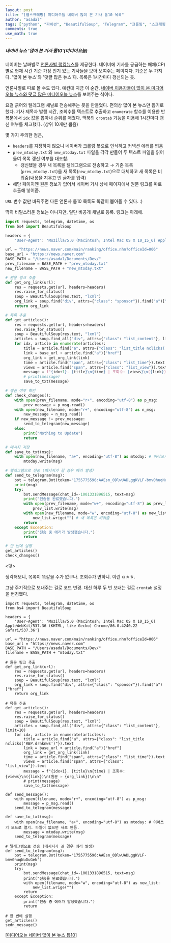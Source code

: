```yaml
---
layout: post
title: "[웹스크래핑] 미디어오늘 네이버 많이 본 기사 톱10 목록"
author: "asadal"
tags: ["python", "파이썬", "BeautifulSoup", "Telegram", "크롤링", "스크래핑"]
comments: true
use_math: true
---
```


##### 네이버 뉴스 '많이 본 기사 톱10'(미디어오늘)

네이버는 날짜별로 [언론사별 랭킹뉴스](https://news.naver.com/main/ranking/popularDay.nhn)를 제공한다. 네이버에 기사를 공급하는 매체(CP)별로 현재 시간 기준 가장 인기 있는 기사들을 모아 보여주는 페이지다. 기준은 두 가지다. '많이 본 뉴스'와 '댓글 많은 뉴스'다. 목록은 1시간마다 갱신되는 듯. 

언론사별로 따로 볼 수도 있다. 예컨대 지금 이 순간, [네이버 이용자들이 많이 본 미디어오늘 뉴스와 댓글 많은 미디어오늘 뉴스](https://news.naver.com/main/ranking/office.nhn?officeId=006)를 보여주는 식이다. 

요걸 긁어와 텔레그램 채널로 전송해주는 봇을 만들었다. 편의상 많이 본 뉴스만 뽑기로 했다. 기사 제목과 발행 시간, 조회수를 텍스트로 추출하고 `enumerate` 함수를 이용한 반복문에서  `idx` 값을 뽑아내 순위를 매겼다. 맥북의 `crontab` 기능을 이용해 1시간마다 갱신 여부를 체크했다. (상위 10개만 뽑음)

몇 가지 주의한 점은,

* `headers`를 지정하지 않으니 네이버가 크롤링 봇으로 인식하고 커넥션 에러를 띄움
* `prev_mtoday.txt` 와 `new_mtoday.txt` 파일을 각각 만들어 두 텍스트 파일을 읽어들여 목록 갱신 여부를 대조함.
  * 갱신됐을 경우 새 목록을 텔레그램으로 전송하고 → 기존 목록(`prev_mtoday.txt`)을 새 목록(`new_mtoday.txt`)으로 대체하고 새 목록은 비워줌(내용을 지우고 빈 글자를 입력)
* 해당 페이지엔 원문 정보가 없어서 네이버 기사 상세 페이지에서 원문 링크를 따로 추출해 넣어줌.

`URL` 변수 값만 바꿔주면 다른 언론사 톱10 목록도 똑같이 뽑아올 수 있다. :)

딱히 비밀스러운 정보는 아니지만, 일단 비공개 채널로 등록. 링크는 아래에. 

```python
import requests, telegram, datetime, os
from bs4 import BeautifulSoup

headers = {
    'User-Agent': 'Mozilla/5.0 (Macintosh; Intel Mac OS X 10_15_6) AppleWebKit/537.36 (KHTML, like Gecko) Chrome/86.0.4240.22 Safari/537.36'}

url = "https://news.naver.com/main/ranking/office.nhn?officeId=006"
base_url = "https://news.naver.com"
BASE_PATH = "/Users/asadal/Documents/Dev/"
prev_filename = BASE_PATH + "prev_mtoday.txt"
new_filename = BASE_PATH + "new_mtoday.txt"

# 원문 링크 추출
def get_org_link(url):
    res = requests.get(url, headers=headers)
    res.raise_for_status()
    soup = BeautifulSoup(res.text, "lxml")
    org_link = soup.find("div", attrs={"class": "sponsor"}).find("a")["href"]
    return org_link

# 목록 추출
def get_articles():
    res = requests.get(url, headers=headers)
    res.raise_for_status()
    soup = BeautifulSoup(res.text, "lxml")
    articles = soup.find_all("div", attrs={"class": "list_content"}, limit=10) # 상위 10개 목록만
    for idx, article in enumerate(articles):
        title = article.find("a", attrs={"class": "list_title nclicks('RBP.drnknws')"}).text
        link = base_url + article.find("a")["href"]
        org_link = get_org_link(link)
        time = article.find("span", attrs={"class": "list_time"}).text
        views = article.find("span", attrs={"class": "list_view"}).text
        message = f"{idx+1}. {title}\n{time} | 조회수: {views}\n({link})\n(원문 ☞ {org_link})\n\n"
        # print(message)
        save_to_txt(message)

# 갱신 여부 확인
def check_changes():
    with open(prev_filename, mode="r+", encoding="utf-8") as p_msg:
        prev_message = p_msg.read()
    with open(new_filename, mode="r+", encoding="utf-8") as n_msg:
        new_message = n_msg.read()
    if new_message != prev_message:
        send_to_telegram(new_message)
    else:
        print("Nothing to Update")
        return

# 메시지 저장
def save_to_txt(msg):
    with open(new_filename, "a+", encoding="utf-8") as mtoday: # 이어쓰기 모드로 열기. 파일이 없으면 새로 만듬.
        mtoday.write(msg) 

# 텔레그램으로 전송 (메시지가 길 경우 에러 발생)
def send_to_telegram(msg):
    bot = telegram.Bot(token="1755775596:AAEsn_0DlwUADLggKVLF-bmv0huqNuDuGek")
    print(msg)
    try:
        bot.sendMessage(chat_id=-1001331896515, text=msg)
        print("전송을 완료했습니다.")
        with open(prev_filename, mode="w+", encoding="utf-8") as prev_list:
            prev_list.write(msg)
        with open(new_filename, mode="w", encoding="utf-8") as new_list:
            new_list.wrige("") # 새 목록은 비워줌
        return
    except Exception:
        print("전송 중 에러가 발생했습니다.")
        return 

# 한 번에 실행
get_articles()
check_changes() 
```

<덧>

생각해보니, 목록이 똑같을 수가 없구나. 조회수가 변하니. 이런 ㅁㅊㅎ.

그냥 주기적으로 보내주는 걸로 코드 변경. 대신 하루 두 번 보내는 걸로 `crontab` 설정을 변경했다.

```
import requests, telegram, datetime, os
from bs4 import BeautifulSoup

headers = {
    'User-Agent': 'Mozilla/5.0 (Macintosh; Intel Mac OS X 10_15_6) AppleWebKit/537.36 (KHTML, like Gecko) Chrome/86.0.4240.22 Safari/537.36'}

url = "https://news.naver.com/main/ranking/office.nhn?officeId=006"
base_url = "https://news.naver.com"
BASE_PATH = "/Users/asadal/Documents/Dev/"
filename = BASE_PATH + "mtoday.txt"

# 원문 링크 추출
def get_org_link(url):
    res = requests.get(url, headers=headers)
    res.raise_for_status()
    soup = BeautifulSoup(res.text, "lxml")
    org_link = soup.find("div", attrs={"class": "sponsor"}).find("a")["href"]
    return org_link

# 목록 추출
def get_articles():
    res = requests.get(url, headers=headers)
    res.raise_for_status()
    soup = BeautifulSoup(res.text, "lxml")
    articles = soup.find_all("div", attrs={"class": "list_content"}, limit=10)
    for idx, article in enumerate(articles):
        title = article.find("a", attrs={"class": "list_title nclicks('RBP.drnknws')"}).text
        link = base_url + article.find("a")["href"]
        org_link = get_org_link(link)
        time = article.find("span", attrs={"class": "list_time"}).text
        views = article.find("span", attrs={"class": "list_view"}).text
        message = f"{idx+1}. {title}\n{time} | 조회수: {views}\n({link})\n(원문 ☞ {org_link})\n\n"
        # print(message)
        save_to_txt(message)

def send_message():
    with open(filename, mode="r+", encoding="utf-8") as p_msg:
        message = p_msg.read()
    send_to_telegram(message)

def save_to_txt(msg):
    with open(new_filename, "a+", encoding="utf-8") as mtoday: # 이어쓰기 모드로 열기. 파일이 없으면 새로 만듬.
        message = mtoday.write(msg) 
    send_to_telegram(message)

# 텔레그램으로 전송 (메시지가 길 경우 에러 발생)
def send_to_telegram(msg):
    bot = telegram.Bot(token="1755775596:AAEsn_0DlwUADLggKVLF-bmv0huqNuDuGek")
    print(msg)
    try:
        bot.sendMessage(chat_id=-1001331896515, text=msg)
        print("전송을 완료했습니다.")
        with open(filename, mode="w", encoding="utf-8") as new_list:
            new_list.wrige("")
        return
    except Exception:
        print("전송 중 에러가 발생했습니다.")
        return 

# 한 번에 실행
get_articles()
sedn_message()
```

[[미디어오늘 네이버 많이 본 뉴스 톱10](https://t.me/joinchat/mMRnA2Hk1xg3NGVl)]
